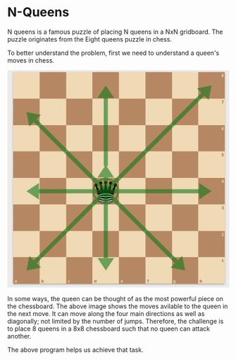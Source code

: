 # N-Queens

<p>N queens is a famous puzzle of placing N queens in a NxN gridboard. The puzzle originates from the Eight queens puzzle in chess.</p>
<p>To better understand the problem, first we need to understand a queen's moves in chess.</p>
<p align="center">
  <img src="Queens - moves.png">
  </p>
<p>In some ways, the queen can be thought of as the most powerful piece on the chessboard. The above image shows the moves avilable to the queen in the next move. It can move along the four main directions as well as diagonally; not limited by the number of jumps. Therefore, the challenge is to place 8 queens in a 8x8 chessboard such that no queen can attack another.</p>
<p>The above program helps us achieve that task.</p>
